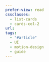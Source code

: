 ```yaml
---
prefer-view: read
cssclasses:
  - list-cards
  - cards-col-2
url: 
tags:
  - "#article"
  - UI
  - motion-design
  - guide
---
```


